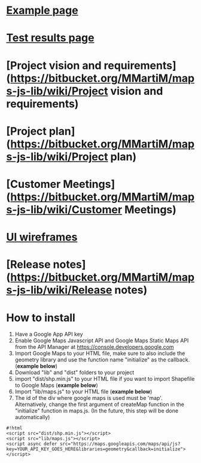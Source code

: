 # [Example page](https://maps-js-lib.herokuapp.com) #
# [Test results page](https://maps-js-lib.herokuapp.com/test.html) #

# [Project vision and requirements](https://bitbucket.org/MMartiM/maps-js-lib/wiki/Project vision and requirements) #
# [Project plan](https://bitbucket.org/MMartiM/maps-js-lib/wiki/Project plan) #
# [Customer Meetings](https://bitbucket.org/MMartiM/maps-js-lib/wiki/Customer Meetings) #
# [UI wireframes](https://bitbucket.org/MMartiM/maps-js-lib/wiki/UI%20wireframes) #
# [Release notes](https://bitbucket.org/MMartiM/maps-js-lib/wiki/Release notes) #

# How to install #
1. Have a Google App API key
2. Enable Google Maps Javascript API and Google Maps Static Maps API from the API Manager at https://console.developers.google.com
3. Import Google Maps to your HTML file, make sure to also include the geometry library and use the function name "initialize" as the callback. (**example below**)
4. Download "lib" and "dist" folders to your project
5. import "dist/shp.min.js" to your HTML file if you want to import Shapefile to Google Maps (**example below**)
6. Import "lib/maps.js" to your HTML file (**example below**)
7. The id of the div where google maps is used must be 'map'. Alternatively, change the first argument of createMap function in the "initialize" function in maps.js. (In the future, this step will be done automatically)

```
#!html
<script src="dist/shp.min.js"></script>
<script src="lib/maps.js"></script>
<script async defer src="https://maps.googleapis.com/maps/api/js?key=YOUR_API_KEY_GOES_HERE&libraries=geometry&callback=initialize"></script>

```